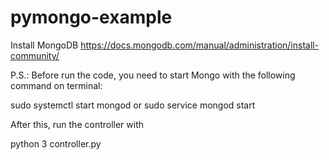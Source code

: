 # pymongo-example

Install MongoDB
https://docs.mongodb.com/manual/administration/install-community/

P.S.: Before run the code, you need to start Mongo with the following command on terminal:

sudo systemctl start mongod
or
sudo service mongod start

After this, run the controller with

python 3 controller.py
